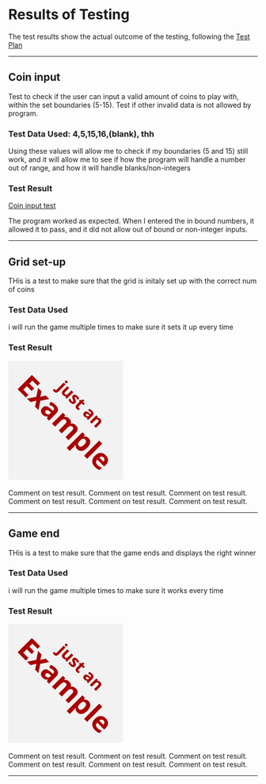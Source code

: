 # Results of Testing

The test results show the actual outcome of the testing, following the [Test Plan](test-plan.md)

---

## Coin input

Test to check if the user can input a valid amount of coins to play with, within the set boundaries (5-15). Test if other invalid data is not allowed by program.

### Test Data Used: 4,5,15,16,(blank), thh

Using these values will allow me to check if my boundaries (5 and 15) still work, and it will allow me to see if how the program will handle a number out of range, and how it will handle blanks/non-integers

### Test Result

[Coin input test](captures/CoinNum.gif)

The program worked as expected. When I entered the in bound numbers, it allowed it to pass, and it did not allow out of bound or non-integer inputs.

---

## Grid set-up

THis is a test to make sure that the grid is initaly set up with the correct num of coins

### Test Data Used

i will run the game multiple times to make sure it sets it up every time

### Test Result

![example.png](screenshots/example.png)

Comment on test result. Comment on test result. Comment on test result. Comment on test result. Comment on test result. Comment on test result.

---

## Game end

THis is a test to make sure that the game ends and displays the right winner

### Test Data Used

i will run the game multiple times to make sure it works every time
### Test Result

![example.png](screenshots/example.png)

Comment on test result. Comment on test result. Comment on test result. Comment on test result. Comment on test result. Comment on test result.

---